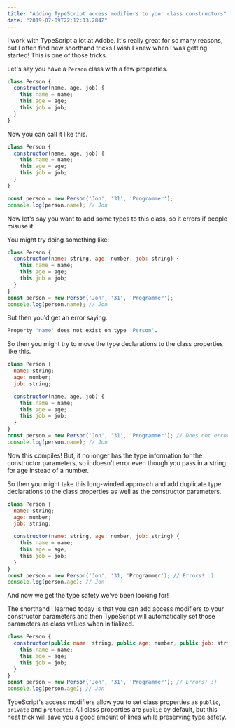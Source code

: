 ```yaml
---
title: "Adding TypeScript access modifiers to your class constructors"
date: "2019-07-09T22:12:13.284Z"
---
```


I work with TypeScript a lot at Adobe. It's really great for so many reasons, but I often find new shorthand tricks I wish I knew when I was getting started! This is one of those tricks.

Let's say you have a `Person` class with a few properties.

```javascript
class Person {
  constructor(name, age, job) {
    this.name = name;
    this.age = age;
    this.job = job;
  }
}
```

Now you can call it like this.

```javascript
class Person {
  constructor(name, age, job) {
    this.name = name;
    this.age = age;
    this.job = job;
  }
}

const person = new Person('Jon', '31', 'Programmer');
console.log(person.name); // Jon
```

Now let's say you want to add some types to this class, so it errors if people misuse it.

You might try doing something like:

```javascript
class Person {
  constructor(name: string, age: number, job: string) {
    this.name = name;
    this.age = age;
    this.job = job;
  }
}
const person = new Person('Jon', '31', 'Programmer');
console.log(person.name); // Jon
```

But then you'd get an error saying.

```bash
Property 'name' does not exist on type 'Person'.
```

So then you might try to move the type declarations to the class properties like this.

```javascript
class Person {
  name: string;
  age: number;
  job: string;

  constructor(name, age, job) {
    this.name = name;
    this.age = age;
    this.job = job;
  }
}
const person = new Person('Jon', '31', 'Programmer'); // Does not error :(
console.log(person.name); // Jon
```

Now this compiles! But, it no longer has the type information for the constructor parameters, so it doesn't error even though you pass in a string for age instead of a number.

So then you might take this long-winded approach and add duplicate type declarations to the class properties as well as the constructor parameters.

```javascript
class Person {
  name: string;
  age: number;
  job: string;

  constructor(name: string, age: number, job: string) {
    this.name = name;
    this.age = age;
    this.job = job;
  }
}
const person = new Person('Jon', '31, 'Programmer'); // Errors! :)
console.log(person.age); // Jon
```

And now we get the type safety we've been looking for!

The shorthand I learned today is that you can add access modifiers to your constructor parameters and then TypeScript will automatically set those parameters as class values when initialized.

```javascript
class Person {
  constructor(public name: string, public age: number, public job: string) {
    this.name = name;
    this.age = age;
    this.job = job;
  }
}
const person = new Person('Jon', '31', 'Programmer'); // Errors! :)
console.log(person.age); // Jon
```

TypeScript's access modifiers allow you to set class properties as `public`, `private` and `protected`. All class properties are `public` by default, but this neat trick will save you a good amount of lines while preserving type safety.